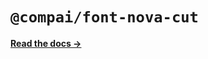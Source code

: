 # `@compai/font-nova-cut`

[**Read the docs &rarr;**](https://components.ai/docs/typefaces/nova-cut)
